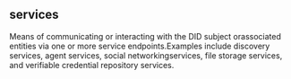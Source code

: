 ## services

Means of communicating or interacting with the DID subject orassociated entities via one or more service endpoints.Examples include discovery services, agent services, social networkingservices, file storage services, and verifiable credential repository services.


